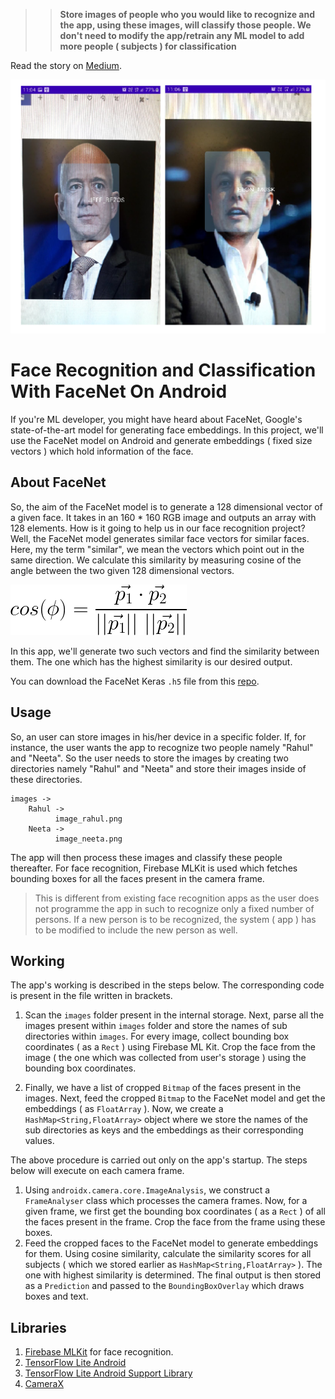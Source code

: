 
>> **Store images of people who you would like to recognize and the app, using these images, will classify those people. We don't need to modify the app/retrain any ML model to add more people ( subjects ) for classification**

Read the story on [Medium](https://medium.com/@equipintelligence/using-facenet-for-on-device-face-recognition-with-android-f84e36e19761).

![](images/final_result.PNG)


# Face Recognition and Classification With FaceNet On Android

If you're ML developer, you might have heard about FaceNet, Google's state-of-the-art model for generating face embeddings. In this 
project, we'll use the FaceNet model on Android and generate embeddings ( fixed size vectors ) which hold information of the face.


## About FaceNet

So, the aim of the FaceNet model is to generate a 128 dimensional vector of a given face. It takes in an 160 * 160 RGB image and 
outputs an array with 128 elements. How is it going to help us in our face recognition project? 
Well, the FaceNet model generates similar face vectors for similar faces. Here, my the term "similar", we mean 
the vectors which point out in the same direction. We calculate this similarity by measuring cosine of the angle between the two 
given 128 dimensional vectors.

![](images/cos_similarity.png)

In this app, we'll generate two such vectors and find the similarity between them. The one which has the highest similarity is our 
desired output.

You can download the FaceNet Keras `.h5` file from this [repo](https://github.com/nyoki-mtl/keras-facenet).

## Usage

So, an user can store images in his/her device in a specific folder. If, for instance, the user wants the app to recognize
 two people namely "Rahul" and "Neeta". So the user needs to store the images by creating two directories namely "Rahul" and "Neeta" 
 and store their images inside of these directories.
 
```
images ->
    Rahul ->
          image_rahul.png
    Neeta ->
          image_neeta.png
```

The app will then process these images and classify these people thereafter. For face recognition, Firebase MLKit is used which 
fetches bounding boxes for all the faces present in the camera frame.

> This is different from existing face recognition apps as the user does not programme the app in such to recognize only a 
fixed number of persons. If a new person is to be recognized, the system ( app ) has to be modified to include the new person as 
well.

## Working

The app's working is described in the steps below. The corresponding code is present in the file written in brackets.

1. Scan the `images` folder present in the internal storage. Next, parse all the images present within `images` folder and store 
the names of sub directories within `images`. For every image, collect bounding box coordinates ( as a `Rect` ) using Firebase ML 
Kit. Crop the face from the image ( the one which was collected from user's storage ) using the bounding box coordinates. 

2. Finally, we have a list of cropped `Bitmap` of the faces present in the images. Next, feed the cropped `Bitmap` to the FaceNet 
model and get the embeddings ( as `FloatArray` ). Now, we create a `HashMap<String,FloatArray>` object where we store the names of 
the sub directories as keys and the embeddings as their corresponding values. 

The above procedure is carried out only on the app's startup. The steps below will execute on each camera frame.

1. Using `androidx.camera.core.ImageAnalysis`, we construct a `FrameAnalyser` class which processes the camera frames. Now, for a 
given frame, we first get the bounding box coordinates ( as a `Rect` ) of all the faces present in the frame. Crop the face from 
the frame using these boxes.
2. Feed the cropped faces to the FaceNet model to generate embeddings for them. Using cosine similarity, calculate the similarity 
scores for all subjects ( which we stored earlier as `HashMap<String,FloatArray>` ). The one with highest similarity is 
determined. The final output is then stored as a `Prediction` and passed to the `BoundingBoxOverlay` which draws boxes and 
text.

## Libraries

1. [Firebase MLKit](https://firebase.google.com/docs/ml-kit/detect-faces) for face recognition.
2. [TensorFlow Lite Android](https://www.tensorflow.org/lite)
3. [TensorFlow Lite Android Support Library](https://github.com/tensorflow/tensorflow/tree/master/tensorflow/lite/experimental/support/java)
4. [CameraX](https://developer.android.com/training/camerax)







